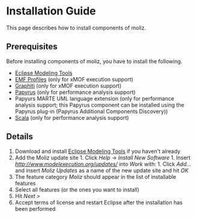 # Installation Guide #

This page describes how to install components of moliz.

## Prerequisites ##

Before installing components of moliz, you have to install the following.

  * [Eclipse Modeling Tools](http://www.eclipse.org/downloads/packages/eclipse-modeling-tools/junosr2)
  * [EMF Profiles](https://code.google.com/a/eclipselabs.org/p/emf-profiles/) (only for xMOF execution support)
  * [Graphiti](http://www.eclipse.org/graphiti/) (only for xMOF execution support)
  * [Papyrus](http://www.eclipse.org/papyrus/) (only for performance analysis support)
  * Papyurs MARTE UML language extension (only for performance analysis support; this Papyrus component can be installed using the Papyrus plug-in (Papyrus Additional Components Discovery))
  * [Scala](http://scala-ide.org/) (only for performance analysis support)

## Details ##

  1. Download and install [Eclipse Modeling Tools](http://www.eclipse.org/downloads/packages/eclipse-modeling-tools/junosr2) if you haven't already
  1. Add the Moliz update site
    1. Click _Help_ -> _Install New Software_
    1. Insert _http://www.modelexecution.org/updates/_ into _Work with:_
    1. Click _Add..._ and insert _Moliz Updates_ as a name of the new update site and hit _OK_
  1. The feature category _Moliz_ should appear in the list of installable features
  1. Select all features (or the ones you want to install)
  1. Hit _Next >_
  1. Accept terms of license and restart Eclipse after the installation has been performed